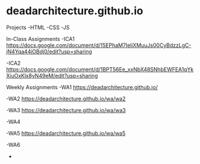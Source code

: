 # deadarchitecture.github.io

Projects
-HTML
-CSS
-JS

In-Class Assignments
-ICA1 https://docs.google.com/document/d/15EPhaM7IeliXMuuJs00CyBdzzLgC-jN4Yqa44iOBdj0/edit?usp=sharing

-ICA2 https://docs.google.com/document/d/1BPT56Ee_xxNbX48SNhbEWFEA1qYkXiuOxKlx8yN49eM/edit?usp=sharing

Weekly Assignments
-WA1 https://deadarchitecture.github.io/

-WA2 https://deadarchitecture.github.io/wa/wa2

-WA3 https://deadarchitecture.github.io/wa/wa3

-WA4 

-WA5 https://deadarchitecture.github.io/wa/wa5

-WA6

-